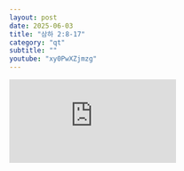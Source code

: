 ```yaml
---
layout: post
date: 2025-06-03
title: "삼하 2:8-17"
category: "qt"
subtitle: ""
youtube: "xy0PwXZjmzg"
---
```


<div class="youtube margin-large">
    <iframe src="https://www.youtube.com/embed/xy0PwXZjmzg" title="YouTube video player" frameborder="0" allow="accelerometer; autoplay; clipboard-write; encrypted-media; gyroscope; picture-in-picture; web-share" allowfullscreen></iframe>
</div>

